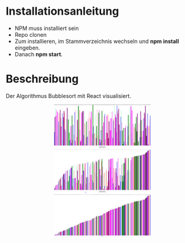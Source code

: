 # Installationsanleitung

* NPM muss installiert sein
* Repo clonen
* Zum installieren, im Stammverzeichnis wechseln und **npm install** eingeben.
* Danach **npm start**.

# Beschreibung
Der Algorithmus Bubblesort mit React visualisiert.

<center><img src="assets\images\overview1.jpg" height="50%" width="50%" ></center> 
<center><img src="assets\images\overview2.jpg" height="50%" width="50%" ></center> 
<center><img src="assets\images\overview3.jpg" height="50%" width="50%" ></center> 

